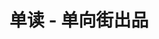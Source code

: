---
description: 高、大、上。
layout: post
results:
- primaryGenreName: Book
  version: '1.3.2'
  artworkUrl100: http://a1876.phobos.apple.com/us/r30/Purple/v4/fb/6f/20/fb6f20ed-fc32-9e0f-2db8-1af69e149aa4/mzl.lmuwotpy.png
  trackViewUrl: https://itunes.apple.com/cn/app/dan-du-dan-xiang-jie-chu-pin/id584319126?mt=8&uo=4
  artworkUrl60: http://a207.phobos.apple.com/us/r30/Purple4/v4/6a/99/3c/6a993c80-01a7-1a74-2c13-9926a6eb31bb/Icon.png
  userRatingCountForCurrentVersion: 30
  sellerName: Beijing One Way Street Culture Co., Ltd.
  supportedDevices:
  - iPadMini
  - iPhone5c
  - iPhone4S
  - iPadFourthGen
  - iPhone4
  - iPodTouchourthGen
  - iPad23G
  - iPhone5
  - iPhone-3GS
  - iPad2Wifi
  - iPadThirdGen4G
  - iPadFourthGen4G
  - iPadThirdGen
  - iPhone5s
  - iPadMini4G
  - iPodTouchFifthGen
  genres:
  - 图书
  - 生活
  trackName: 单读 - 单向街出品
  description: "在一个夜晚，因为一本书，内心的激情突然如潮水一样蔓延出来。\n在一个街角，因为一张招贴画，创意的灵感瞬间在脑海中闪现。\n在一场沙龙，因为一句话，感动抑或深思重新冲破生活的平淡。\n\n在那一个瞬间，你可以成为任何人，成就任何事。\n\n《单读》是这样一个读物，在这里你可以找到阅读的乐趣，思想的碰撞，创意的灵感。它每日提供鲜活的阅读资讯，精彩书评书摘，活跃的文化沙龙信息，咖啡美食以及高品质的生活创意产品推荐。\n\n《单读》由著名北京独立书店“单向街”出品，致力于将全世界最值得阅读的作品传递给你，传递清醒、独特、富有活力的声音。\n\n精心设计的《单读》iPhone/iPad
    版, 每日为你推送新鲜读书生活资讯，同时着力打造一个开放的公共阅读空间。 \n\n——————————\n\n关于单向街\n\n单向街不仅是一家书店。\n\n单向街由知名传媒人许知远在内的13个年轻人筹资创办，2006年1月1日在圆明园正式开业。我们的目的简单而明确：期待通过书籍、谈话、影像、思想，构建起一个小小的公共空间，给读者、尤其是年轻人提供一个相互探讨问题的平台。自开业以来，单向街以高品质的书籍推荐、免费的文化沙龙闻名，很快就成为北京一个重要的文化场所。单向街不仅是一家书店，一座咖啡馆，一所出版机构，一个文化沙龙主办方，更是一个属于大家的公共空间。\n\n我们充分地相信并认可历史、现实乃至个体的复杂性，却更加信仰开放的交流所能导致的良好循环。\n\n——————————————\n\n从
    iPhone 到 iPad, iOS 6 到 iPhone 5, 全面支持所有最新的设备与系统。完美支持视网膜屏幕的 iPad, 完美支持
    iPhone 5 的四寸屏幕, 完美适配 iOS 6 新特性。 \n\n联系我们：欢迎你将意见与建议发送至 onewaystreetlibrary@gmail.com。\L"
  price: 0
  trackId: 584319126
  releaseDate: '2012-12-21T08:26:17Z'
  screenshotUrls:
  - http://a4.mzstatic.com/us/r30/Purple4/v4/fa/5f/ba/fa5fba89-ab37-f48b-9438-d3c5af272353/screen568x568.jpeg
  - http://a4.mzstatic.com/us/r30/Purple6/v4/13/db/db/13dbdbe1-543d-6b1d-03d9-f016ad5f0311/screen568x568.jpeg
  - http://a1.mzstatic.com/us/r30/Purple/v4/c1/05/f4/c105f430-8d61-d955-4d1e-6ca168e3b311/screen568x568.jpeg
  - http://a1.mzstatic.com/us/r30/Purple4/v4/dc/37/a7/dc37a7ed-fa2c-fdbb-298c-c466da143ddc/screen568x568.jpeg
  - http://a3.mzstatic.com/us/r30/Purple4/v4/33/00/34/33003485-2066-10f9-80b7-a82ff6eea70a/screen568x568.jpeg
  artistViewUrl: https://itunes.apple.com/cn/artist/bei-jing-dan-xiang-jie-wen/id584319169?uo=4
  primaryGenreId: 6018
  userRatingCount: 342
  averageUserRatingForCurrentVersion: 5
  kind: software
  fileSizeBytes: '24395086'
  bundleId: cn.onewaystreet.weread
  releaseNotes: Minor bug fix.
  trackContentRating: 4+
  artistName: 北京单向街文化有限公司
  trackCensoredName: 单读 - 单向街出品
  isGameCenterEnabled: false
  contentAdvisoryRating: 4+
  languageCodesISO2A:
  - ZH
  averageUserRating: 4
  features:
  - iosUniversal
  wrapperType: software
  artworkUrl512: http://a1876.phobos.apple.com/us/r30/Purple/v4/fb/6f/20/fb6f20ed-fc32-9e0f-2db8-1af69e149aa4/mzl.lmuwotpy.png
  formattedPrice: 免费
  artistId: 584319169
  genreIds:
  - '6018'
  - '6012'
  currency: CNY
  ipadScreenshotUrls:
  - http://a1.mzstatic.com/us/r30/Purple6/v4/09/1d/15/091d1521-395a-f4e0-f7df-7097b0766ad4/screen480x480.jpeg
  - http://a1.mzstatic.com/us/r30/Purple6/v4/15/b4/48/15b4480b-59a8-a338-158d-0bbc1e554f99/screen480x480.jpeg
  - http://a2.mzstatic.com/us/r30/Purple6/v4/25/35/92/2535922e-75f8-91fd-10ab-40c7cbc85e20/screen480x480.jpeg
  - http://a3.mzstatic.com/us/r30/Purple/v4/f7/af/ea/f7afea88-aa51-87b2-8796-6334e215465b/screen480x480.jpeg
  - http://a3.mzstatic.com/us/r30/Purple/v4/88/f9/10/88f910cf-d7bb-71a7-0bf1-c72416154201/screen480x480.jpeg
category: 图书
tags: tag1
resultCount: 1
title: 单读 - 单向街出品

---